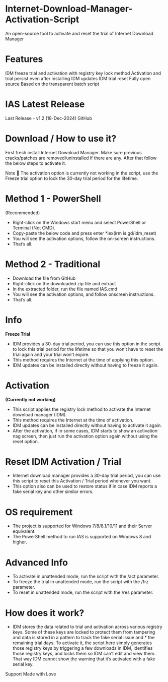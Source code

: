 # Internet-Download-Manager-Activation-Script

An open-source tool to activate and reset the trial of Internet Download Manager

# Features
IDM freeze trial and activation with registry key lock method
Activation and trial persist even after installing IDM updates
IDM trial reset
Fully open source
Based on the transparent batch script

# IAS Latest Release
Last Release - v1.2 (18-Dec-2024) GitHub

# Download / How to use it?
First fresh install Internet Download Manager. Make sure previous cracks/patches are removed/uninstalled if there are any. After that follow the below steps to activate it.

Note
📌 The activation option is currently not working in the script, use the Freeze trial option to lock the 30-day trial period for the lifetime.

# Method 1 - PowerShell
(Recommended)

* Right-click on the Windows start menu and select PowerShell or Terminal (Not CMD).
* Copy-paste the below code and press enter *iex(irm is.gd/idm_reset)
* You will see the activation options, follow the on-screen instructions.
* That’s all.

# Method 2 - Traditional
* Download the file from GitHub
* Right-click on the downloaded zip file and extract
* In the extracted folder, run the file named IAS.cmd
* You will see the activation options, and follow onscreen instructions.
* That’s all.

# Info
**Freeze Trial**

* IDM provides a 30-day trial period, you can use this option in the script to lock this trial period for the lifetime so that you won’t have to reset the trial again and your trial won’t expire.
* This method requires the Internet at the time of applying this option.
* IDM updates can be installed directly without having to freeze it again.

# Activation

**(Currently not working)**

* This script applies the registry lock method to activate the Internet download manager (IDM).
* This method requires the Internet at the time of activation.
* IDM updates can be installed directly without having to activate it again.
* After the activation, if in some cases, IDM starts to show an activation nag screen, then just run the activation option again without using the reset option.

# Reset IDM Activation / Trial
* Internet download manager provides a 30-day trial period, you can use this script to reset this Activation / Trial period whenever you want.
* This option also can be used to restore status if in case IDM reports a fake serial key and other similar errors.

# OS requirement
* The project is supported for Windows 7/8/8.1/10/11 and their Server equivalent.
* The PowerShell method to run IAS is supported on Windows 8 and higher.

# Advanced Info
* To activate in unattended mode, run the script with the /act parameter.
* To freeze the trial in unattended mode, run the script with the /frz parameter.
* To reset in unattended mode, run the script with the /res parameter.

# How does it work?
* IDM stores the data related to trial and activation across various registry keys. Some of these keys are locked to protect them from tampering and data is stored in a pattern to track the fake serial issue and * the remaining trial days. To activate it, the script here simply generates those registry keys by triggering a few downloads in IDM, identifies those registry keys, and locks them so IDM can’t edit and view them. That way IDM cannot show the warning that it’s activated with a fake serial key.

Support Made with Love
